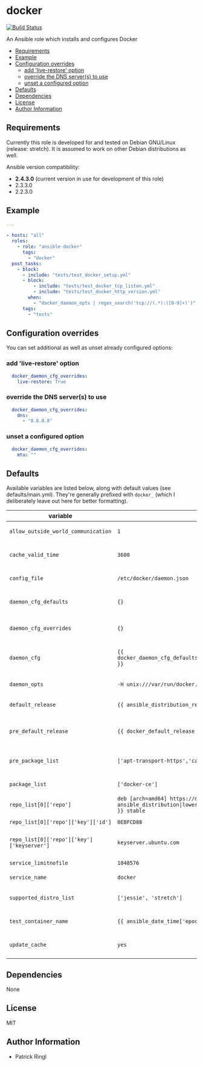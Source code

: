 # docker

[![Build Status](https://travis-ci.org/pari-/ansible-docker.svg?branch=master)](https://travis-ci.org/pari-/ansible-docker)

An Ansible role which installs and configures Docker

<!-- toc -->

- [Requirements](#requirements)
- [Example](#example)
- [Configuration overrides](#configuration-overrides)
  * [add 'live-restore' option](#add-live-restore-option)
  * [override the DNS server(s) to use](#override-the-dns-servers-to-use)
  * [unset a configured option](#unset-a-configured-option)
- [Defaults](#defaults)
- [Dependencies](#dependencies)
- [License](#license)
- [Author Information](#author-information)

<!-- tocstop -->

## Requirements

Currently this role is developed for and tested on Debian GNU/Linux (release: stretch). It is assumed to work on other Debian distributions as well.

Ansible version compatibility:

- __2.4.3.0__ (current version in use for development of this role)
- 2.3.3.0
- 2.2.3.0

## Example

```yaml
---

- hosts: "all"
  roles:
    - role: "ansible-docker"
      tags:
        - "docker"
  post_tasks:
    - block:
      - include: "tests/test_docker_setup.yml"
      - block:
          - include: "tests/test_docker_tcp_listen.yml"
          - include: "tests/test_docker_http_version.yml"
        when:
          - "docker_daemon_opts | regex_search('tcp://(.*):([0-9]+)')"
      tags:
        - "tests"
```

## Configuration overrides

You can set additional as well as unset already configured options: 

### add 'live-restore' option

```yaml
  docker_daemon_cfg_overrides:
    live-restore: True
```

### override the DNS server(s) to use

```yaml
  docker_daemon_cfg_overrides:
    dns:
      - "8.8.8.8"
```

### unset a configured option

```yaml
  docker_daemon_cfg_overrides:
    mtu: ""
```

## Defaults

Available variables are listed below, along with default values (see defaults/main.yml). They're generally prefixed with `docker_` (which I deliberately leave out here for better formatting).

variable | default | notes
-------- | ------- | -----
`allow_outside_world_communication` | `1` | `Allow communicating to the outside world`
`cache_valid_time` | `3600` | `Update the apt cache if its older than the set value (in seconds)`
`config_file` | `/etc/docker/daemon.json` | `Absolute path to docker's configuration file`
`daemon_cfg_defaults` | `{}` | `Docker daemon configuration options (role defaults)`
`daemon_cfg_overrides` | `{}` | `Docker daemon configuration options (overrides)`
`daemon_cfg` | `{{ docker_daemon_cfg_defaults\|combine(docker_daemon_cfg_overrides) }}` | `Configuration hash containing docker daemon configuration options`
`daemon_opts` | `-H unix:///var/run/docker.sock -H tcp://0.0.0.0:2375` | `Daemon opts that can't be overriden via daemon.json`
`default_release` | `{{ ansible_distribution_release\|lower }}` | `The default release to install packages from`
`pre_default_release` | `{{ docker_default_release }}` | `The default release to install packages (pre_package_list) from`
`pre_package_list` | `['apt-transport-https','ca-certificates']` | `The list of prerequisite packages to be installed`
`package_list` | `['docker-ce']` | `The list of packages to be installed`
`repo_list[0]['repo']` | `deb [arch=amd64] https://download.docker.com/linux/{{ ansible_distribution\|lower }} {{ ansible_distribution_release }} stable` | `Source string for the repositories`
`repo_list[0]['repo']['key']['id']` | `0EBFCD88` | `Identifier of (the repository) key`
`repo_list[0]['repo']['key']['keyserver']` | `keyserver.ubuntu.com` | `Keyserver to retrieve the key (for the repository) from`
`service_limitnofile` | `1048576` | `Docker daemons nofile limit`
`service_name` | `docker` | `Name of the service`
`supported_distro_list` | `['jessie', 'stretch']` | `A list of distribution releases this role supports`
`test_container_name` | `{{ ansible_date_time['epoch'] }}` | `The name of the container that is used in tests/`
`update_cache` | `yes` | `Run the equivalent of apt-get update before the operation`

## Dependencies

None

## License

MIT

## Author Information

* Patrick Ringl
